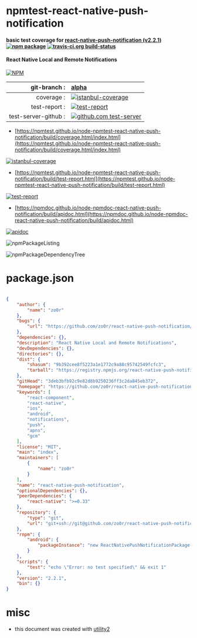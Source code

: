 # npmtest-react-native-push-notification

#### basic test coverage for  [react-native-push-notification (v2.2.1)](https://github.com/zo0r/react-native-push-notification#readme)  [![npm package](https://img.shields.io/npm/v/npmtest-react-native-push-notification.svg?style=flat-square)](https://www.npmjs.org/package/npmtest-react-native-push-notification) [![travis-ci.org build-status](https://api.travis-ci.org/npmtest/node-npmtest-react-native-push-notification.svg)](https://travis-ci.org/npmtest/node-npmtest-react-native-push-notification)

#### React Native Local and Remote Notifications

[![NPM](https://nodei.co/npm/react-native-push-notification.png?downloads=true&downloadRank=true&stars=true)](https://www.npmjs.com/package/react-native-push-notification)

| git-branch : | [alpha](https://github.com/npmtest/node-npmtest-react-native-push-notification/tree/alpha)|
|--:|:--|
| coverage : | [![istanbul-coverage](https://npmtest.github.io/node-npmtest-react-native-push-notification/build/coverage.badge.svg)](https://npmtest.github.io/node-npmtest-react-native-push-notification/build/coverage.html/index.html)|
| test-report : | [![test-report](https://npmtest.github.io/node-npmtest-react-native-push-notification/build/test-report.badge.svg)](https://npmtest.github.io/node-npmtest-react-native-push-notification/build/test-report.html)|
| test-server-github : | [![github.com test-server](https://npmtest.github.io/node-npmtest-react-native-push-notification/GitHub-Mark-32px.png)](https://npmtest.github.io/node-npmtest-react-native-push-notification/build/app/index.html) | | build-artifacts : | [![build-artifacts](https://npmtest.github.io/node-npmtest-react-native-push-notification/glyphicons_144_folder_open.png)](https://github.com/npmtest/node-npmtest-react-native-push-notification/tree/gh-pages/build)|

- [https://npmtest.github.io/node-npmtest-react-native-push-notification/build/coverage.html/index.html](https://npmtest.github.io/node-npmtest-react-native-push-notification/build/coverage.html/index.html)

[![istanbul-coverage](https://npmtest.github.io/node-npmtest-react-native-push-notification/build/screenCapture.buildCi.browser.%252Ftmp%252Fbuild%252Fcoverage.lib.html.png)](https://npmtest.github.io/node-npmtest-react-native-push-notification/build/coverage.html/index.html)

- [https://npmtest.github.io/node-npmtest-react-native-push-notification/build/test-report.html](https://npmtest.github.io/node-npmtest-react-native-push-notification/build/test-report.html)

[![test-report](https://npmtest.github.io/node-npmtest-react-native-push-notification/build/screenCapture.buildCi.browser.%252Ftmp%252Fbuild%252Ftest-report.html.png)](https://npmtest.github.io/node-npmtest-react-native-push-notification/build/test-report.html)

- [https://npmdoc.github.io/node-npmdoc-react-native-push-notification/build/apidoc.html](https://npmdoc.github.io/node-npmdoc-react-native-push-notification/build/apidoc.html)

[![apidoc](https://npmdoc.github.io/node-npmdoc-react-native-push-notification/build/screenCapture.buildCi.browser.%252Ftmp%252Fbuild%252Fapidoc.html.png)](https://npmdoc.github.io/node-npmdoc-react-native-push-notification/build/apidoc.html)

![npmPackageListing](https://npmtest.github.io/node-npmtest-react-native-push-notification/build/screenCapture.npmPackageListing.svg)

![npmPackageDependencyTree](https://npmtest.github.io/node-npmtest-react-native-push-notification/build/screenCapture.npmPackageDependencyTree.svg)



# package.json

```json

{
    "author": {
        "name": "zo0r"
    },
    "bugs": {
        "url": "https://github.com/zo0r/react-native-push-notification/issues"
    },
    "dependencies": {},
    "description": "React Native Local and Remote Notifications",
    "devDependencies": {},
    "directories": {},
    "dist": {
        "shasum": "9b392cee8f5223a1e1772c9a88c95742549fcfc3",
        "tarball": "https://registry.npmjs.org/react-native-push-notification/-/react-native-push-notification-2.2.1.tgz"
    },
    "gitHead": "3deb3bfb92c9e82d8b9250236ff3c2da845eb372",
    "homepage": "https://github.com/zo0r/react-native-push-notification#readme",
    "keywords": [
        "react-component",
        "react-native",
        "ios",
        "android",
        "notifications",
        "push",
        "apns",
        "gcm"
    ],
    "license": "MIT",
    "main": "index",
    "maintainers": [
        {
            "name": "zo0r"
        }
    ],
    "name": "react-native-push-notification",
    "optionalDependencies": {},
    "peerDependencies": {
        "react-native": ">=0.33"
    },
    "repository": {
        "type": "git",
        "url": "git+ssh://git@github.com/zo0r/react-native-push-notification.git"
    },
    "rnpm": {
        "android": {
            "packageInstance": "new ReactNativePushNotificationPackage()"
        }
    },
    "scripts": {
        "test": "echo \"Error: no test specified\" && exit 1"
    },
    "version": "2.2.1",
    "bin": {}
}
```



# misc
- this document was created with [utility2](https://github.com/kaizhu256/node-utility2)
